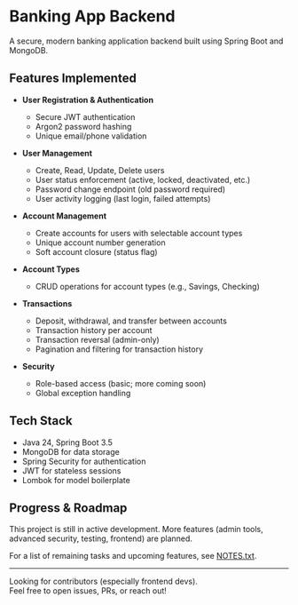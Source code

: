 # Banking App Backend

A secure, modern banking application backend built using Spring Boot and MongoDB.

## Features Implemented

- **User Registration & Authentication**
    - Secure JWT authentication
    - Argon2 password hashing
    - Unique email/phone validation

- **User Management**
    - Create, Read, Update, Delete users
    - User status enforcement (active, locked, deactivated, etc.)
    - Password change endpoint (old password required)
    - User activity logging (last login, failed attempts)

- **Account Management**
    - Create accounts for users with selectable account types
    - Unique account number generation
    - Soft account closure (status flag)

- **Account Types**
    - CRUD operations for account types (e.g., Savings, Checking)

- **Transactions**
    - Deposit, withdrawal, and transfer between accounts
    - Transaction history per account
    - Transaction reversal (admin-only)
    - Pagination and filtering for transaction history

- **Security**
    - Role-based access (basic; more coming soon)
    - Global exception handling

## Tech Stack

- Java 24, Spring Boot 3.5
- MongoDB for data storage
- Spring Security for authentication
- JWT for stateless sessions
- Lombok for model boilerplate

## Progress & Roadmap

This project is still in active development. More features (admin tools, advanced security, testing, frontend) are planned.

For a list of remaining tasks and upcoming features, see [NOTES.txt](./NOTES.txt).

---

Looking for contributors (especially frontend devs).  
Feel free to open issues, PRs, or reach out!